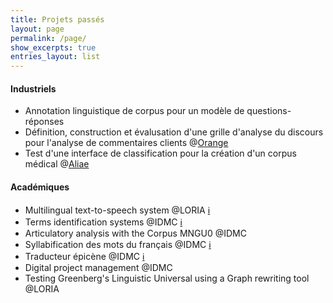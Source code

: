 ```yaml
---
title: Projets passés
layout: page
permalink: /page/
show_excerpts: true
entries_layout: list
---
```

#### Industriels
- Annotation linguistique de corpus pour un modèle de questions-réponses
- Définition, construction et évalusation d'une grille d'analyse du discours pour l'analyse de commentaires clients @[Orange](https://hellofuture.orange.com/fr/)
- Test d'une interface de classification pour la création d'un corpus médical @[Aliae](https://www.aliae.io)

#### Académiques
- Multilingual text-to-speech system @LORIA [ℹ️](https://github.com/ludivinero/multilingual-text-to-speech-system-software-project)
- Terms identification systems @IDMC [ℹ️](https://github.com/ludivinero/terminology_project)
- Articulatory analysis with the Corpus MNGU0 @IDMC
- Syllabification des mots du français @IDMC [ℹ️](https://github.com/ludivinero/syllabification_projet)
- Traducteur épicène @IDMC [ℹ️](https://github.com/ludivinero/Traducteur_epicene)
- Digital project management @IDMC
- Testing Greenberg's Linguistic Universal using a Graph rewriting tool @LORIA
